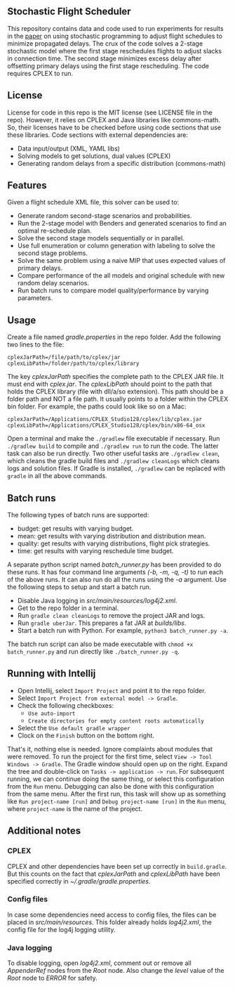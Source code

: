 ## Stochastic Flight Scheduler

This repository contains data and code used to run experiments for results in the
[paper](https://arxiv.org/abs/2001.08548) on using stochastic programming to adjust flight
schedules to minimize propagated delays. The crux of the code solves a 2-stage stochastic model
where the first stage reschedules flights to adjust slacks in connection time. The second stage
minimizes excess delay after offsetting primary delays using the first stage rescheduling. The code
requires CPLEX to run.

## License

License for code in this repo is the MIT license (see LICENSE file in the repo). However,
it relies on CPLEX and Java libraries like commons-math. So, their licenses have to be checked
before using code sections that use these libraries. Code sections with external dependencies are:

- Data input/output (XML, YAML libs)
- Solving models to get solutions, dual values (CPLEX)
- Generating random delays from a specific distribution (commons-math)

## Features

Given a flight schedule XML file, this solver can be used to:

- Generate random second-stage scenarios and probabilities.
- Run the 2-stage model with Benders and generated scenarios to find an optimal re-schedule plan.
- Solve the second stage models sequentially or in parallel.
- Use full enumeration or column generation with labeling to solve the second stage problems.
- Solve the same problem using a naive MIP that uses expected values of primary delays.
- Compare performance of the all models and original schedule with new random delay scenarios.
- Run batch runs to compare model quality/performance by varying parameters.

## Usage

Create a file named _gradle.properties_ in the repo folder. Add the following two lines to the
file:

```
cplexJarPath=/file/path/to/cplex/jar
cplexLibPath=/folder/path/to/cplex/library
```

The key _cplexJarPath_ specifies the complete path to the CPLEX JAR file. It
must end with _cplex.jar_. The _cplexLibPath_ should point to the path that
holds the CPLEX library (file with dll/a/so extension). This path should be
a folder path and NOT a file path. It usually points to a folder within the
CPLEX bin folder. For example, the paths could look like so on a Mac:

```
cplexJarPath=/Applications/CPLEX_Studio128/cplex/lib/cplex.jar
cplexLibPath=/Applications/CPLEX_Studio128/cplex/bin/x86-64_osx
```

Open a terminal and make the `./gradlew` file executable if necessary. Run
`./gradlew build` to compile and `./gradlew run` to run the code. The latter
task can also be run directly. Two other useful tasks are `./gradlew clean`,
which cleans the gradle build files and `./gradlew cleanLogs` which cleans
logs and solution files. If Gradle is installed, `./gradlew` can be replaced
with `gradle` in all the above commands.

## Batch runs

The following types of batch runs are supported:

- budget: get results with varying budget.
- mean: get results with varying distribution and distribution mean.
- quality: get results with varying distributions, flight pick strategies.
- time: get results with varying reschedule time budget.

A separate python script named _batch_runner.py_ has been provided to do these
runs. It has four command line arguments _(-b, -m, -q, -t)_ to run each of the
above runs. It can also run do all the runs using the _-a_ argument. Use the
following steps to setup and start a batch run.

- Disable Java logging in _src/main/resources/log4j2.xml_.
- Get to the repo folder in a terminal.
- Run `gradle clean cleanLogs` to remove the project JAR and logs.
- Run `gradle uberJar`. This prepares a fat JAR at _builds/libs_.
- Start a batch run with Python. For example, `python3 batch_runner.py -a`.

The batch run script can also be made executable with `chmod +x batch_runner.py`
and run directly like `./batch_runner.py -q`.

## Running with Intellij

- Open Intellij, select `Import Project` and point it to the repo folder.
- Select `Import Project from external model -> Gradle`.
- Check the following checkboxes:
    + `Use auto-import`
    + `Create directories for empty content roots automatically`
- Select the `Use default gradle wrapper`
- Clock on the `Finish` button on the bottom right.

That's it, nothing else is needed. Ignore complaints about modules that were
removed. To run the project for the first time, select
`View -> Tool Windows -> Gradle`. The Gradle window should open up on the
right. Expand the tree and double-click on `Tasks -> application -> run`.
For subsequent running, we can continue doing the same thing, or select
this configuration from the `Run` menu. Debugging can also be done with this
configuration from the same menu. After the first run, this task will show
up as something like `Run project-name [run]` and `Debug project-name [run]`
in the `Run` menu, where `project-name` is the name of the project.

## Additional notes

### CPLEX

CPLEX and other dependencies have been set up correctly in `build.gradle`.
But this counts on the fact that _cplexJarPath_ and _cplexLibPath_ have been
specified correctly in _~/.gradle/gradle.properties_.

### Config files

In case some dependencies need access to config files, the files can be placed
in _src/main/resources_. This folder already holds _log4j2.xml_, the config
file for the log4j logging utility.


### Java logging

To disable logging, open _log4j2.xml_, comment out or remove all _AppenderRef_
nodes from the _Root_ node. Also change the _level_ value of the _Root_ node
to _ERROR_ for safety.

